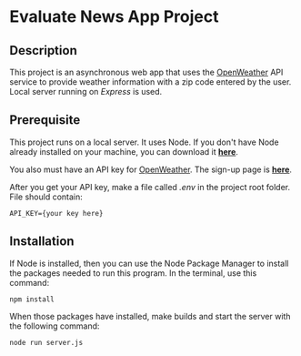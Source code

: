 # Evaluate News App Project

## Description
This project is an asynchronous web app that uses the [OpenWeather](https://openweathermap.org/api) API service to provide weather information with a zip code entered by the user. Local server running on *Express* is used.

## Prerequisite
This project runs on a local server. It uses Node. If you don't have Node already installed on your machine, you can download it [**here**](https://nodejs.org/en/download/).

You also must have an API key for [OpenWeather](https://openweathermap.org/api). The sign-up page is [**here**](https://openweathermap.org/appid#signup).

After you get your API key, make a file called *.env* in the project root folder. File should contain:

```
API_KEY={your key here}
```

## Installation
If Node is installed, then you can use the Node Package Manager to install the packages needed to run this program. In the terminal, use this command:

```
npm install
```
When those packages have installed, make builds and start the server with the following command:

```
node run server.js
```
